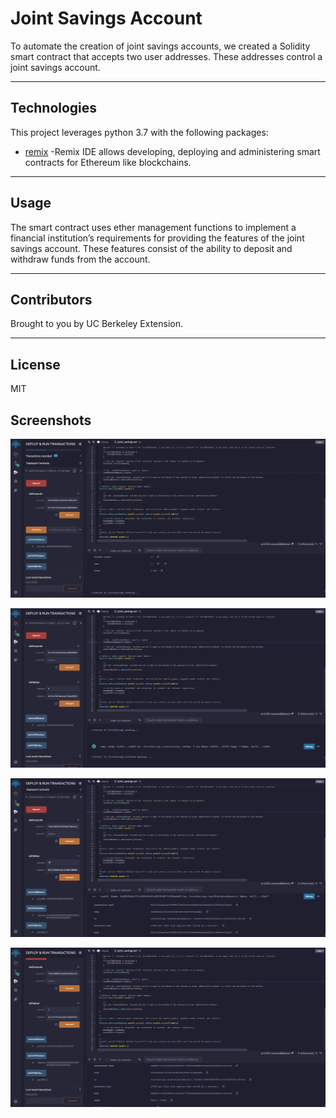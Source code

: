 # Joint Savings Account

To automate the creation of joint savings accounts, we created a Solidity smart contract that accepts two user addresses. These addresses control a joint savings account. 

---

## Technologies

This project leverages python 3.7 with the following packages:

* [remix](https://remix.ethereum.org) -Remix IDE allows developing, deploying and administering smart contracts for Ethereum like blockchains.


---

## Usage

The smart contract uses ether management functions to implement a financial institution’s requirements for providing the features of the joint savings account. These features consist of the ability to deposit and withdraw funds from the account.

---

## Contributors

Brought to you by UC Berkeley Extension.

---

## License

MIT

## Screenshots

![alt text](https://github.com/brianhabana/Joint_Savings_Account/blob/main/execution_results/Screen%20Shot%202021-08-16%20at%202.25.33%20PM.png)

![alt text](https://github.com/brianhabana/Joint_Savings_Account/blob/main/execution_results/Screen%20Shot%202021-08-16%20at%202.27.57%20PM.png)

![alt text](https://github.com/brianhabana/Joint_Savings_Account/blob/main/execution_results/Screen%20Shot%202021-08-16%20at%202.32.17%20PM.png)

![alt text](https://github.com/brianhabana/Joint_Savings_Account/blob/main/execution_results/Screen%20Shot%202021-08-16%20at%202.33.22%20PM.png)
